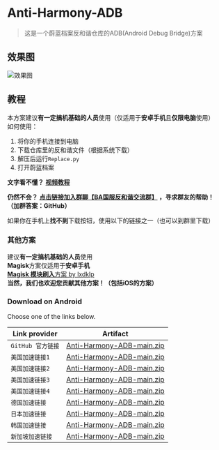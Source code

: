 # Anti-Harmony-ADB

> 这是一个蔚蓝档案反和谐仓库的ADB(Android Debug Bridge)方案

## 效果图

![效果图](./反和谐修改效果图.png)

## 教程
本方案建议**有一定搞机基础的人员**使用（仅适用于**安卓手机**且**仅限电脑**使用）    
如何使用：   
1. 将你的手机连接到电脑    
2. 下载仓库里的反和谐文件（根据系统下载）   
3. 解压后运行`Replace.py`   
4. 打开蔚蓝档案   

**文字看不懂？** [**视频教程**](https://www.bilibili.com/video/BV1PM4y1p79e/)   

**仍然不会？**  [**点击链接加入群聊【BA国服反和谐交流群】**](https://qm.qq.com/cgi-bin/qm/qr?k=xJx5SpbL-Exu7Fk1oiIXldAN1J_LEUb4&jump_from=webapi&authKey=An0DcDs9/SDZsBNCDJWngMuQDt+ty7UPfwn4qto1JkCVLOAUK5TIS+ihQjTAfD2Q) **，寻求群友的帮助！   （加群答案：GitHub）**

如果你在手机上**找不到**下载按钮，使用以下的链接之一（也可以到群里下载）   

### 其他方案

建议**有一定搞机基础的人员**使用   
**Magisk**方案仅适用于**安卓手机**   
[**Magisk 模块刷入**方案 by lxdklp](https://github.com/BlueArchiveCN/Anti-Harmony-Magisk)    
**当然，我们也欢迎您贡献其他方案！（包括iOS的方案）**   

### Download on Android

Choose one of the links below.

| Link provider     | Artifact                                                     |
| ----------------- | ------------------------------------------------------------ |
| `GitHub 官方链接` | [Anti-Harmony-ADB-main.zip](https://github.com/BlueArchiveCN/Anti-Harmony-ADB/archive/refs/heads/main.zip) |
| `美国加速链接1`   | [Anti-Harmony-ADB-main.zip](https://git.xfj0.cn/https://github.com/BlueArchiveCN/Anti-Harmony-ADB/archive/refs/heads/main.zip) |
| `美国加速链接2`   | [Anti-Harmony-ADB-main.zip](https://download.njuu.cf/BlueArchiveCN/Anti-Harmony-ADB/archive/refs/heads/main.zip) |
| `美国加速链接3`   | [Anti-Harmony-ADB-main.zip](https://hub.gitmirror.com/https://github.com/BlueArchiveCN/Anti-Harmony-ADB/archive/refs/heads/main.zip) |
| `美国加速链接4`   | [Anti-Harmony-ADB-main.zip](https://download.yzuu.cf/BlueArchiveCN/Anti-Harmony-ADB/archive/refs/heads/main.zip) |
| `德国加速链接`    | [Anti-Harmony-ADB-main.zip](https://archive.fastgit.org/BlueArchiveCN/Anti-Harmony-ADB/archive/refs/heads/main.zip) |
| `日本加速链接`    | [Anti-Harmony-ADB-main.zip](https://download.fastgit.ixmu.net/BlueArchiveCN/Anti-Harmony-ADB/archive/refs/heads/main.zip) |
| `韩国加速链接`    | [Anti-Harmony-ADB-main.zip](https://ghproxy.com/https://github.com/BlueArchiveCN/Anti-Harmony-ADB/archive/refs/heads/main.zip) |
| `新加坡加速链接`  | [Anti-Harmony-ADB-main.zip](https://kgithub.com/BlueArchiveCN/Anti-Harmony-ADB/archive/refs/heads/main.zip) |
